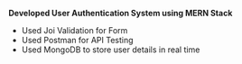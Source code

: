 **Developed User Authentication System using MERN Stack**
- Used Joi Validation for Form
- Used Postman for API Testing
- Used MongoDB to store user details in real time
  
